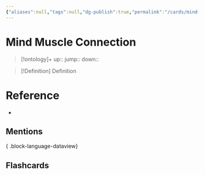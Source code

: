 ```yaml
---
{"aliases":null,"tags":null,"dg-publish":true,"permalink":"/cards/mind-muscle-connection/","dgPassFrontmatter":true}
---
```


# Mind Muscle Connection

> [!ontology]+
> up:: 
> jump:: 
> down:: 

> [!Definition] Definition

# Reference

- 

## Mentions


{ .block-language-dataview}

## Flashcards